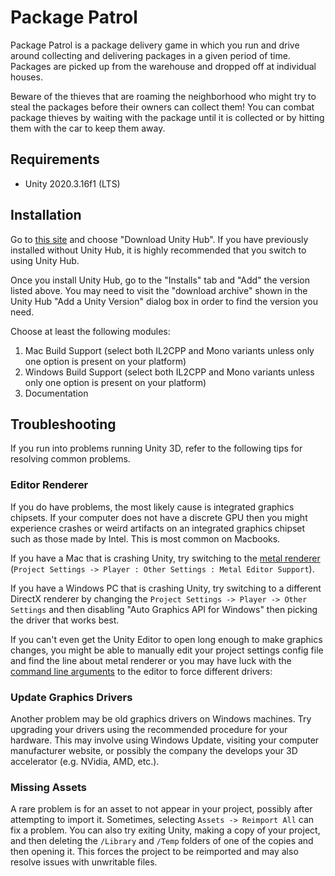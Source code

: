 # Package Patrol

Package Patrol is a package delivery game in which you run and drive around collecting and delivering packages in a given period of time. Packages are picked up from the warehouse and dropped off at individual houses.

Beware of the thieves that are roaming the neighborhood who might try to steal the packages before their owners can collect them! You can combat package thieves by waiting with the package until it is collected or by hitting them with the car to keep them away.

## Requirements

- Unity 2020.3.16f1 (LTS)

## Installation

Go to [this site](https://unity3d.com/get-unity/download) and choose "Download Unity Hub". If you have previously installed without Unity Hub, it is highly recommended that you switch to using Unity Hub.

Once you install Unity Hub, go to the "Installs" tab and "Add" the version listed above. You may need to visit the "download archive" shown in the Unity Hub "Add a Unity Version" dialog box in order to find the version you need.

Choose at least the following modules:

1. Mac Build Support (select both IL2CPP and Mono variants unless only one option is present on your platform)
2. Windows Build Support (select both IL2CPP and Mono variants unless only one option is present on your platform)
3. Documentation

## Troubleshooting

If you run into problems running Unity 3D, refer to the following tips for resolving common problems.

### Editor Renderer

If you do have problems, the most likely cause is integrated graphics chipsets. If your computer does not have a discrete GPU then you might experience crashes or weird artifacts on an integrated graphics chipset such as those made by Intel. This is most common on Macbooks.

If you have a Mac that is crashing Unity, try switching to the [metal renderer](https://docs.unity3d.com/Manual/Metal.html) (`Project Settings -> Player : Other Settings : Metal Editor Support`).

If you have a Windows PC that is crashing Unity, try switching to a different DirectX renderer by changing the `Project Settings -> Player -> Other Settings` and then disabling "Auto Graphics API for Windows" then picking the driver that works best.

If you can't even get the Unity Editor to open long enough to make graphics changes, you might be able to manually edit your project settings config file and find the line about metal renderer or you may have luck with the [command line arguments](https://docs.unity3d.com/Manual/CommandLineArguments.html) to the editor to force different drivers:

### Update Graphics Drivers

Another problem may be old graphics drivers on Windows machines. Try upgrading your drivers using the recommended procedure for your hardware. This may involve using Windows Update, visiting your computer manufacturer website, or possibly the company the develops your 3D accelerator (e.g. NVidia, AMD, etc.).

### Missing Assets

A rare problem is for an asset to not appear in your project, possibly after attempting to import it. Sometimes, selecting `Assets -> Reimport All` can fix a problem. You can also try exiting Unity, making a copy of your project, and then deleting the `/Library` and `/Temp` folders of one of the copies and then opening it. This forces the project to be reimported and may also resolve issues with unwritable files.

